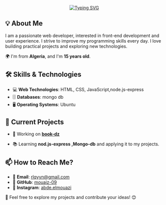  <div align="center">
   
[![Typing SVG](https://readme-typing-svg.demolab.com?font=Fira+Code&weight=800&size=23&duration=3000&pause=1000&color=1FF704&center=true&vCenter=true&repeat=false&width=442&height=55&lines=Welcome+to+my+GitHub+profile!;I+am+a+front-end+web+developer;Contact+me)](https://git.io/typing-svg)

 </div>

## 💡 About Me  
I am a passionate web developer, interested in front-end development and user experience. I strive to improve my programming skills every day. I love building practical projects and exploring new technologies.  

🌍 I'm from **Algeria**, and I'm **15 years old**.  

## 🛠 Skills & Technologies  
- 💻 **Web Technologies**: HTML, CSS, JavaScript,node.js-express  
- 🗄 **Databases**: mongo db  
- 🖥 **Operating Systems**: Ubuntu  

## 📌 Current Projects  
- 🚀 Working on   [**book-dz**](https://github.com/mouaiz-09/book-dz)

- 📚 Learning **nod.js-express ,Mongo-db** and applying it to my projects.  

## 📫 How to Reach Me?  
- 📧 **Email**: rlqyyn@gmail.com  
- 🔗 **GitHub**: [mouaiz-09](https://github.com/mouaiz-09)  
- 📸 **Instagram**: [abde.elmouazi](https://www.instagram.com/abde.elmouazi/)  

🌟 Feel free to explore my projects and contribute your ideas! 😊  

